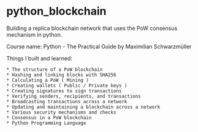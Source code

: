 # python_blockchain
 
 Building a replica blockchain network that uses the PoW consensus mechanism in python.

 Course name:
    Python - The Practical Guide by Maximilian Schwarzmüller
 
 Things I built and learned:
 
    * The structure of a PoW blockchain
    * Hashing and linking blocks with SHA256
    * Calculating a PoW ( Mining )
    * Creating wallets ( Public / Private keys )
    * Creating signatures to sign transactions
    * Verifying senders, recipients, and transactions
    * Broadcasting transactions across a network
    * Updating and maintaining a blockchain across a network
    * Various security mechanisms and checks
    * Consensus in a PoW blockchain
    * Python Programming Language
